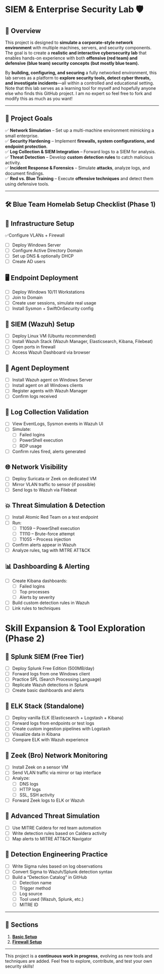 # **SIEM & Enterprise Security Lab 🛡️**

## **🔹 Overview**

This project is designed to **simulate a corporate-style network environment** with multiple machines, servers, and security components. The goal is to create a **realistic and interactive cybersecurity lab** that enables hands-on experience with both **offensive (red team) and defensive (blue team) security concepts** **(but mostly blue team).**

By **building, configuring, and securing** a fully networked environment, this lab serves as a platform to **explore security tools, detect cyber threats, and investigate incidents**—all within a controlled and educational setting. Note that this lab serves as a learning tool for myself and hopefully anyone else who finds this GitHub project. I am no expert so feel free to fork and modify this as much as you want!

------

## **🎯 Project Goals**

✅ **Network Simulation** – Set up a multi-machine environment mimicking a small enterprise.  
✅ **Security Hardening** – Implement **firewalls, system configurations, and endpoint protection**.  
✅ **Log Collection & SIEM Integration** – Forward logs to a SIEM for analysis.  
✅ **Threat Detection** – Develop **custom detection rules** to catch malicious activity.  
✅ **Incident Response & Forensics** – Simulate **attacks**, analyze logs, and document findings.  
✅ **Red vs. Blue Training** – Execute **offensive techniques** and detect them using defensive tools.  

------

## <phase1>🛠️ Blue Team Homelab Setup Checklist (Phase 1)

## 🔧 Infrastructure Setup
✅Configure VLANs + Firewall

- [ ] Deploy Windows Server
- [ ] Configure Active Directory Domain
- [ ] Set up DNS & optionally DHCP
- [ ] Create AD users

## 🖥️ Endpoint Deployment
- [ ] Deploy Windows 10/11 Workstations
- [ ] Join to Domain
- [ ] Create user sessions, simulate real usage
- [ ] Install Sysmon + SwiftOnSecurity config

## 🔐 SIEM (Wazuh) Setup
- [ ] Deploy Linux VM (Ubuntu recommended)
- [ ] Install Wazuh Stack (Wazuh Manager, Elasticsearch, Kibana, Filebeat)
- [ ] Open ports in firewall
- [ ] Access Wazuh Dashboard via browser

## 🔗 Agent Deployment
- [ ] Install Wazuh agent on Windows Server
- [ ] Install agent on all Windows clients
- [ ] Register agents with Wazuh Manager
- [ ] Confirm logs received

## 🔎 Log Collection Validation
- [ ] View EventLogs, Sysmon events in Wazuh UI
- [ ] Simulate:
  - [ ] Failed logins
  - [ ] PowerShell execution
  - [ ] RDP usage
- [ ] Confirm rules fired, alerts generated

## 🌐 Network Visibility
- [ ] Deploy Suricata or Zeek on dedicated VM
- [ ] Mirror VLAN traffic to sensor (if possible)
- [ ] Send logs to Wazuh via Filebeat

## 💥 Threat Simulation & Detection
- [ ] Install Atomic Red Team on a test endpoint
- [ ] Run:
  - [ ] T1059 – PowerShell execution
  - [ ] T1110 – Brute-force attempt
  - [ ] T1055 – Process injection
- [ ] Confirm alerts appear in Wazuh
- [ ] Analyze rules, tag with MITRE ATT&CK

## 📊 Dashboarding & Alerting
- [ ] Create Kibana dashboards:
  - [ ] Failed logins
  - [ ] Top processes
  - [ ] Alerts by severity
- [ ] Build custom detection rules in Wazuh
- [ ] Link rules to techniques</phase1>

# <phase2>Skill Expansion & Tool Exploration (Phase 2)

## 🔹 Splunk SIEM (Free Tier)
- [ ] Deploy Splunk Free Edition (500MB/day)
- [ ] Forward logs from one Windows client
- [ ] Practice SPL (Search Processing Language)
- [ ] Replicate Wazuh detections in Splunk
- [ ] Create basic dashboards and alerts

## 🔹 ELK Stack (Standalone)
- [ ] Deploy vanilla ELK (Elasticsearch + Logstash + Kibana)
- [ ] Forward logs from endpoints or test logs
- [ ] Create custom ingestion pipelines with Logstash
- [ ] Visualize data in Kibana
- [ ] Compare ELK with Wazuh experience

## 🔹 Zeek (Bro) Network Monitoring
- [ ] Install Zeek on a sensor VM
- [ ] Send VLAN traffic via mirror or tap interface
- [ ] Analyze:
  - [ ] DNS logs
  - [ ] HTTP logs
  - [ ] SSL, SSH activity
- [ ] Forward Zeek logs to ELK or Wazuh

## 🔹 Advanced Threat Simulation
- [ ] Use MITRE Caldera for red team automation
- [ ] Write detection rules based on Caldera activity
- [ ] Map alerts to MITRE ATT&CK Navigator

## 🔹 Detection Engineering Practice
- [ ] Write Sigma rules based on log observations
- [ ] Convert Sigma to Wazuh/Splunk detection syntax
- [ ] Build a “Detection Catalog” in GitHub
  - [ ] Detection name
  - [ ] Trigger method
  - [ ] Log source
  - [ ] Tool used (Wazuh, Splunk, etc.)
  - [ ] MITRE ID</phase2>

------

## 🚀 **Sections**

1. [**Basic Setup**](https://github.com/alexh200/blue-team-homelab/tree/main/basic-setup/setup.md)
1. [**Firewall Setup**](https://github.com/alexh200/blue-team-homelab/tree/main/firewall-setup/firewall.md)

------

This project is a **continuous work in progress**, evolving as new tools and techniques are added. Feel free to explore, contribute, and test your own security skills!